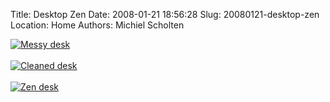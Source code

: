 Title: Desktop Zen
Date: 2008-01-21 18:56:28
Slug: 20080121-desktop-zen
Location: Home
Authors: Michiel Scholten

<div class="content-image"><div><a href="http://aquariusoft.org/gallery/v/photographs/homepics/IMG_2144.JPG.html"><img src="http://aquariusoft.org/gallery/d/4809-2/IMG_2144.JPG" alt="Messy desk" title="Messy desk" /></a></div></div>
<br style="clear: both;" />

<div class="content-image"><div><a href="http://aquariusoft.org/gallery/v/photographs/homepics/IMG_2146.JPG.html"><img src="http://aquariusoft.org/gallery/d/4810-2/IMG_2146.JPG" alt="Cleaned desk" title="Cleaned desk" /></a></div></div>
<br style="clear: both;" />

<div class="content-image"><div><a href="http://aquariusoft.org/gallery/v/photographs/homepics/IMG_2159.JPG.html"><img src="http://aquariusoft.org/gallery/d/4811-2/IMG_2159.JPG" alt="Zen desk" title="Zen desk" /></a></div></div>
<br style="clear: both;" />
